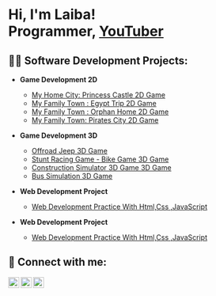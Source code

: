 <h1>Hi, I'm Laiba! <br/><a">Programmer</a>, <a href="https://www.youtube.com/@tastelab_by_laiba">YouTuber</a></h1>

<h2>👨‍💻 Software Development Projects:</h2>

- <b> Game Development 2D</b>
  - [My Home City: Princess Castle 2D Game ](https://play.google.com/store/apps/details?id=com.dandyshandy.Princess.castle&pcampaignid=web_share)
  -  [My Family Town : Egypt Trip  2D Game ](https://play.google.com/store/apps/details?id=com.myfamilytown.egypt.museum&pcampaignid=web_share)
  -   [My Family Town : Orphan Home 2D Game ](https://play.google.com/store/apps/details?id=com.myFamilytown.OrphenHome.CityHouse&pcampaignid=web_share)
  -    [My Family Town: Pirates City 2D Game ](https://play.google.com/store/apps/details?id=com.myFamilytown.pirates.treasure.ship&pcampaignid=web_share)
 - <b> Game Development 3D</b>
     -  [Offroad Jeep  3D Game ](https://play.google.com/store/apps/details?id=com.gamesoul.Revolution.Offroad.Jeep&pcampaignid=web_share)
     -  [Stunt Racing Game - Bike Game 3D Game ](https://play.google.com/store/apps/details?id=com.gamesoul.BikeRacingStuntFree&pcampaignid=web_share)
     -   [Construction Simulator 3D Game 3D Game ](https://appgallery.huawei.com/app/C107045339)
     -    [Bus Simulation 3D Game ](https://play.google.com/store/apps/details?id=com.gamesoul.BusHillClimbingsimulator&pcampaignid=web_share)
-  <b> Web Development Project</b>
   - [ Web Development Practice With Html,Css ,JavaScript ](https://annabellerestuarentsite.netlify.app)
 
-  <b> Web Development Project</b>
   - [ Web Development Practice With Html,Css ,JavaScript ](https://annabellerestuarentsite.netlify.app)
<h2> 🤳 Connect with me:</h2>

[<img align="left" alt="JoshMadakor | YouTube" width="22px" src="https://cdn.jsdelivr.net/npm/simple-icons@v3/icons/youtube.svg" />][youtube]
[<img align="left" alt="JoshMadakor | LinkedIn" width="22px" src="https://cdn.jsdelivr.net/npm/simple-icons@v3/icons/linkedin.svg" />][linkedin]
[<img align="left" alt="JoshMadakor | Instagram" width="22px" src="https://cdn.jsdelivr.net/npm/simple-icons@v3/icons/instagram.svg" />][instagram]

[youtube]:https://www.youtube.com/@tastelab_by_laiba
[instagram]:https://www.instagram.com/tastelab_by_laiba/profilecard/?igsh=MThhenl3cHE2MWJ5Yg==
[linkedin]: https://www.linkedin.com/public-profile/settings?trk=d_flagship3_profile_self_view_public_profile

<!--
**joshmadakor1/joshmadakor1** is a ✨ _special_ ✨ repository because its `README.md` (this file) appears on your GitHub profile.

Here are some ideas to get you started:

- 🔭 I’m currently working on ...
- 🌱 I’m currently learning ...
- 👯 I’m looking to collaborate on ...
- 🤔 I’m looking for help with ...
- 💬 Ask me about ...
- 📫 How to reach me: ...
- 😄 Pronouns: ...
- ⚡ Fun fact: ...
-->

